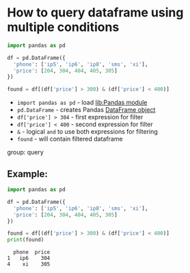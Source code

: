 # How to query dataframe using multiple conditions

```python
import pandas as pd

df = pd.DataFrame({
  'phone': ['ip5', 'ip6', 'ip8', 'sms', 'xi'],
  'price': [204, 304, 404, 405, 305]
})

found = df[(df['price'] > 300) & (df['price'] < 400)]
```

- `import pandas as pd` - load [lib:Pandas module](/python-pandas/how-to-install-pandas)
- `pd.DataFrame` - creates Pandas [DataFrame object](https://pandas.pydata.org/docs/reference/api/pandas.DataFrame.html)
- `df['price'] > 304` - first expression for filter
- `df['price'] < 400` - second expression for filter
- ` & ` - logical `and` to use both expressions for filtering
- `found` - will contain filtered dataframe

group: query

## Example: 
```python
import pandas as pd

df = pd.DataFrame({
  'phone': ['ip5', 'ip6', 'ip8', 'sms', 'xi'],
  'price': [204, 304, 404, 405, 305]
})

found = df[(df['price'] > 300) & (df['price'] < 400)]
print(found)
```
```
  phone  price
1   ip6    304
4    xi    305

```

